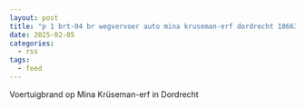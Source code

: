 ```yaml
---
layout: post
title: "p 1 brt-04 br wegvervoer auto mina kruseman-erf dordrecht 186632"
date: 2025-02-05
categories: 
  - rss
tags: 
  - feed
---
```


Voertuigbrand op Mina Krüseman-erf in Dordrecht
